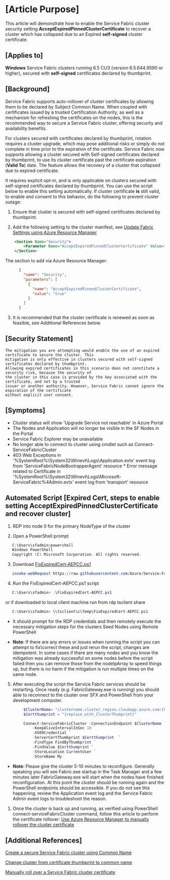 # [Article Purpose]

This article will demonstrate how to enable the Service Fabric cluster security setting **AcceptExpiredPinnedClusterCertificate** to recover a cluster which has collapsed due to an Expired **self-signed** cluster certificate.

## [Applies to]

**Windows** Service Fabric clusters running 6.5 CU3 (version 6.5.644.9590 or higher), secured with **self-signed** certificates declared by thumbprint.

## [Background]

Service Fabric supports auto-rollover of cluster certificates by allowing them to be declared by Subject Common Name. When coupled with certificates issued by a trusted Certification Authority, as well as a mechanism for refreshing the certificates on the nodes, this is the recommended way to secure a Service Fabric cluster, offering security and availability benefits.  

For clusters secured with certificates declared by thumbprint, rotation requires a cluster upgrade, which may pose additional risks or simply do not complete in time prior to the expiration of the certificate.  Service Fabric now supports allowing a cluster secured with Self-signed certificates declared by thumbprint, to use its cluster certificate past the certificate expiration (**Valid To**) date. The feature allows the recovery of a cluster that collapsed due to expired certificate.  

It requires explicit opt-in, and is only applicable on clusters secured with self-signed certificates declared by thumbprint. You can use the script below to enable this setting automatically. If cluster certificate **is** still valid, to enable and consent to this behavior, do the following to prevent cluster outage:

1. Ensure that cluster is secured with self-signed certificates declared by thumbprint.

2.	Add the following setting to the cluster manifest, see [Update Fabric Settings using Azure Resource Manager](https://docs.microsoft.com/en-us/azure/service-fabric/service-fabric-cluster-config-upgrade-azure#customize-cluster-settings-using-resource-manager-templates)  

```xml
    <Section Name="Security">
        <Parameter Name="AcceptExpiredPinnedClusterCertificate" Value="true" />
    </Section>
```

The section to add via Azure Resource Manager:

```json
      {
        "name": "Security",
        "parameters": [
          {
            "name": "AcceptExpiredPinnedClusterCertificate",
            "value": "true"
          }
        ]
      }
```

3. It is recommended that the cluster certificate is renewed as soon as feasible, see Additional References below.  

## [Security Statement]

```statement
The mitigation you are attempting would enable the use of an expired certificate to secure the cluster. This
mitigation is only effective in clusters secured with self-signed certificates declared by thumbprint.
Allowing expired certificates in this scenario does not constitute a security risk, because the security of
the cluster in this case is provided by the key associated with the certificate, and not by a trusted
issuer or another authority. However, Service Fabric cannot ignore the expiration of the certificate
without explicit user consent.  
```

## [Symptoms]  

   * Cluster status will show 'Upgrade Service not reachable' in Azure Portal
   * The Nodes and Application will no longer be visible in the SF Nodes in the Portal
   * Service Fabric Explorer may be unavailable
   * No longer able to connect to cluster using cmdlet such as Connect-ServiceFabricCluster
   * 403 Web Exceptions in  
   '%SystemRoot%\System32\Winevt\Logs\Application.evtx'  event log from 'ServiceFabricNodeBootrapperAgent' resource
    * Error message related to Certificate in  '%SystemRoot%\System32\Winevt\Logs\Microsoft-ServiceFabric%4Admin.evtx'  event log from 'transport' resource

## Automated Script [Expired Cert, steps to enable setting AcceptExpiredPinnedClusterCertificate and recover cluster]

1. RDP into node 0 for the primary NodeType of the cluster  

2. Open a PowerShell prompt

```PowerShell
   C:\Users\sfadmin>powershell
   Windows PowerShell
   Copyright (C) Microsoft Corporation. All rights reserved.
```

3. Download [FixExpiredCert-AEPCC.ps1](../Scripts/FixExpiredCert-AEPCC.ps1)

```PowerShell
   invoke-webRequest https://raw.githubusercontent.com/Azure/Service-Fabric-Troubleshooting-Guides/master/Scripts/FixExpiredCert-AEPCC.ps1 -out $pwd\FixExpiredCert-AEPCC.ps1;
```

4. Run the FixExpiredCert-AEPCC.ps1 script  

```PowerShell
   C:\Users\sfadmin> .\FixExpiredCert-AEPCC.ps1  
```

or if downloaded to local client machine run from rdp tsclient share

```PowerShell
   C:\Users\sfadmin> \\tsclient\c\Temp\FixExpiredCert-AEPCC.ps1
```

* It should prompt for the RDP credentials and then remotely execute the necessary mitigation steps for the clusters Seed Nodes using Remote PowerShell

* **Note**: If there are any errors or issues when running the script you can attempt to fix\correct these and just rerun the script, changes are idempotent.  In some cases if there are many nodes and you know the mitigation was already successful on some nodes before the script failed then you can remove those from the nodeIpArray to speed things up, but there is no harm if the mitigation is run multiple times on the same node.  

5. After executing the script the Service Fabric services should be restarting.  Once  ready (e.g. FabricGateway.exe is running) you should able to reconnect to the cluster over SFX and PowerShell from your development computer.

```PowerShell
        $ClusterName= "clustername.cluster_region.cloudapp.azure.com:19000"
        $Certthumprint = "{replace_with_ClusterThumprint}"

        Connect-ServiceFabricCluster -ConnectionEndpoint $ClusterName `
            -KeepAliveIntervalInSec 10 `
            -X509Credential `
            -ServerCertThumbprint $Certthumprint  `
            -FindType FindByThumbprint `
            -FindValue $Certthumprint `
            -StoreLocation CurrentUser `
            -StoreName My
```

* **Note**: Please give the cluster 5-10 minutes to reconfigure.  Generally speaking you will see Fabric.exe startup in the Task Manager and a few minutes later FabricGateway.exe will start when the nodes have finished reconfiguration.  At this point the cluster should be running again and the PowerShell endpoints should be accessible.  If you do not see this happening, review the Application event log and the Service Fabric Admin event logs to troubleshoot the reason.  

1. Once the cluster is back up and running, as verified using PowerShell connect-serviceFabricCluster command, follow this article to perform the certificate rollover: [Use Azure Resource Manager to manually rollover the cluster certificate](./Use%20Azure%20Resource%20Explorer%20to%20add%20the%20Secondary%20Certificate.md)

## [Additional References]

[Create a secure Service Fabric cluster using Common Name](https://docs.microsoft.com/en-us/azure/service-fabric/service-fabric-create-cluster-using-cert-cn)

[Change cluster from certificate thumbprint to common name](https://docs.microsoft.com/en-us/azure/service-fabric/service-fabric-cluster-change-cert-thumbprint-to-cn)

[Manually roll over a Service Fabric cluster certificate](https://docs.microsoft.com/en-us/azure/service-fabric/service-fabric-cluster-rollover-cert-cn)
